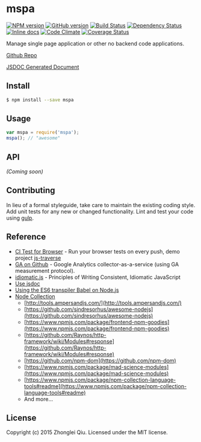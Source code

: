 # mspa
[![NPM version](https://badge.fury.io/js/mspa.svg)](https://npmjs.org/package/mspa)
[![GitHub version][git-tag-image]][project-url]
[![Build Status][travis-image]][travis-url]
[![Dependency Status][daviddm-url]][daviddm-image]
[![Inline docs][doc-image]][doc-url]
[![Code Climate][climate-image]][climate-url]
[![Coverage Status][coveralls-image]][coveralls-url]



Manage single page application or other no backend code applications.


[Github Repo][project-url]

[JSDOC Generated Document](http://qiu8310.github.io/mspa)


## Install

```bash
$ npm install --save mspa
```


## Usage

```javascript
var mspa = require('mspa');
mspa(); // "awesome"
```

## API

_(Coming soon)_


## Contributing

In lieu of a formal styleguide, take care to maintain the existing coding style. Add unit tests for any new or changed functionality. Lint and test your code using [gulp](http://gulpjs.com/).


## Reference
* [CI Test for Browser](https://ci.testling.com/) - Run your browser tests on every push, demo project [js-traverse](https://github.com/substack/js-traverse)
* [GA on Github](https://github.com/igrigorik/ga-beacon) - Google Analytics collector-as-a-service (using GA measurement protocol).
* [idiomatic.js](https://github.com/rwaldron/idiomatic.js) - Principles of Writing Consistent, Idiomatic JavaScript
* [Use jsdoc](http://usejsdoc.org/index.html)
* [Using the ES6 transpiler Babel on Node.js](http://www.2ality.com/2015/03/babel-on-node.html)
* [Node Collection](https://github.com/npm/newww/issues/313)
  - [http://tools.ampersandjs.com/](http://tools.ampersandjs.com/)
  - [https://github.com/sindresorhus/awesome-nodejs](https://github.com/sindresorhus/awesome-nodejs)
  - [https://www.npmjs.com/package/frontend-npm-goodies](https://www.npmjs.com/package/frontend-npm-goodies)
  - [https://github.com/Raynos/http-framework/wiki/Modules#response](https://github.com/Raynos/http-framework/wiki/Modules#response)
  - [https://github.com/npm-dom](https://github.com/npm-dom)
  - [https://www.npmjs.com/package/mad-science-modules](https://www.npmjs.com/package/mad-science-modules)
  - [https://www.npmjs.com/package/npm-collection-language-tools#readme](https://www.npmjs.com/package/npm-collection-language-tools#readme)
  - And more...


## License

Copyright (c) 2015 Zhonglei Qiu. Licensed under the MIT license.



[doc-url]: http://inch-ci.org/github/qiu8310/mspa
[doc-image]: http://inch-ci.org/github/qiu8310/mspa.svg?branch=master
[project-url]: https://github.com/qiu8310/mspa
[git-tag-image]: http://img.shields.io/github/tag/qiu8310/mspa.svg
[climate-url]: https://codeclimate.com/github/qiu8310/mspa
[climate-image]: https://codeclimate.com/github/qiu8310/mspa/badges/gpa.svg
[travis-url]: https://travis-ci.org/qiu8310/mspa
[travis-image]: https://travis-ci.org/qiu8310/mspa.svg?branch=master
[daviddm-url]: https://david-dm.org/qiu8310/mspa.svg?theme=shields.io
[daviddm-image]: https://david-dm.org/qiu8310/mspa
[coveralls-url]: https://coveralls.io/r/qiu8310/mspa
[coveralls-image]: https://coveralls.io/repos/qiu8310/mspa/badge.png

